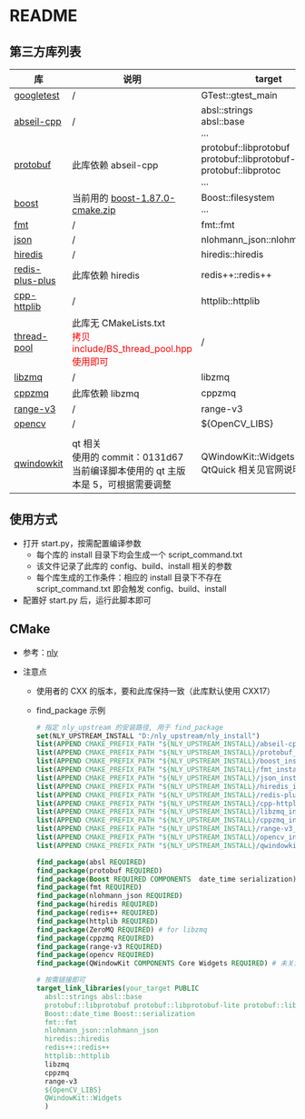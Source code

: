 # README

## 第三方库列表

| 库                                                           | 说明                                                         | target                                                       |
| ------------------------------------------------------------ | ------------------------------------------------------------ | ------------------------------------------------------------ |
| [googletest](https://github.com/google/googletest/releases/tag/v1.16.0) | /                                                            | GTest::gtest_main                                            |
| [abseil-cpp](https://github.com/abseil/abseil-cpp/releases/tag/20250127.0) | /                                                            | absl::strings<br>absl::base<br>...                           |
| [protobuf](https://github.com/protocolbuffers/protobuf/releases/tag/v30.0-rc1) | 此库依赖 abseil-cpp                                          | protobuf::libprotobuf<br/>protobuf::libprotobuf-lite<br/>protobuf::libprotoc<br/>... |
| [boost](https://github.com/boostorg/boost/releases/tag/boost-1.87.0) | 当前用的 [boost-1.87.0-cmake.zip](https://github.com/boostorg/boost/releases/download/boost-1.87.0/boost-1.87.0-cmake.zip) | Boost::filesystem<br/>...                                    |
| [fmt](https://github.com/fmtlib/fmt/releases/tag/11.1.3)     | /                                                            | fmt::fmt                                                     |
| [json](https://github.com/nlohmann/json/releases/tag/v3.11.3) | /                                                            | nlohmann_json::nlohmann_json                                 |
| [hiredis](https://github.com/redis/hiredis/releases/tag/v1.2.0) | /                                                            | hiredis::hiredis                                             |
| [redis-plus-plus](https://github.com/sewenew/redis-plus-plus/releases/tag/1.3.13) | 此库依赖 hiredis                                             | redis++::redis++                                             |
| [cpp-httplib](https://github.com/yhirose/cpp-httplib/releases/tag/v0.19.0) | /                                                            | httplib::httplib                                             |
| [thread-pool](https://github.com/bshoshany/thread-pool/releases/tag/v5.0.0) | 此库无 CMakeLists.txt<br><font color = red>拷贝 include/BS_thread_pool.hpp 使用即可</font> | /                                                            |
| [libzmq](https://github.com/zeromq/libzmq/releases/tag/v4.3.5) | /                                                            | libzmq                                                       |
| [cppzmq](https://github.com/zeromq/cppzmq/releases/tag/v4.10.0) | 此库依赖 libzmq                                              | cppzmq                                                       |
| [range-v3](https://github.com/ericniebler/range-v3/releases/tag/0.12.0) | /                                                            | range-v3                                                     |
| [opencv](https://github.com/opencv/opencv/releases/tag/4.11.0) | /                                                            | ${OpenCV_LIBS}                                               |
|                                                              |                                                              |                                                              |
| [qwindowkit](https://github.com/stdware/qwindowkit)          | qt 相关<br />使用的 commit：0131d67<br />当前编译脚本使用的  qt 主版本是 5，可根据需要调整 | QWindowKit::Widgets<br />QtQuick 相关见官网说明              |



## 使用方式

* 打开 start.py，按需配置编译参数
  * 每个库的 install 目录下均会生成一个 script_command.txt
  * 该文件记录了此库的 config、build、install 相关的参数
  * 每个库生成的工作条件：相应的 install 目录下不存在 script_command.txt 即会触发 config、build、install
* 配置好 start.py 后，运行此脚本即可



## CMake

* 参考：[nly](https://github.com/szn409/nly.git)

* 注意点

  * 使用者的 CXX 的版本，要和此库保持一致（此库默认使用 CXX17）

  * find_package 示例

    ```cmake
    # 指定 nly_upstream 的安装路径, 用于 find_package
    set(NLY_UPSTREAM_INSTALL "D:/nly_upstream/nly_install")
    list(APPEND CMAKE_PREFIX_PATH "${NLY_UPSTREAM_INSTALL}/abseil-cpp_install_path")
    list(APPEND CMAKE_PREFIX_PATH "${NLY_UPSTREAM_INSTALL}/protobuf_install_path")
    list(APPEND CMAKE_PREFIX_PATH "${NLY_UPSTREAM_INSTALL}/boost_install_path")
    list(APPEND CMAKE_PREFIX_PATH "${NLY_UPSTREAM_INSTALL}/fmt_install_path")
    list(APPEND CMAKE_PREFIX_PATH "${NLY_UPSTREAM_INSTALL}/json_install_path")
    list(APPEND CMAKE_PREFIX_PATH "${NLY_UPSTREAM_INSTALL}/hiredis_install_path")
    list(APPEND CMAKE_PREFIX_PATH "${NLY_UPSTREAM_INSTALL}/redis-plus-plus_install_path")
    list(APPEND CMAKE_PREFIX_PATH "${NLY_UPSTREAM_INSTALL}/cpp-httplib_install_path")
    list(APPEND CMAKE_PREFIX_PATH "${NLY_UPSTREAM_INSTALL}/libzmq_install_path")
    list(APPEND CMAKE_PREFIX_PATH "${NLY_UPSTREAM_INSTALL}/cppzmq_install_path")
    list(APPEND CMAKE_PREFIX_PATH "${NLY_UPSTREAM_INSTALL}/range-v3_install_path")
    list(APPEND CMAKE_PREFIX_PATH "${NLY_UPSTREAM_INSTALL}/opencv_install_path")
    list(APPEND CMAKE_PREFIX_PATH "${NLY_UPSTREAM_INSTALL}/qwindowkit_install_path")
    
    find_package(absl REQUIRED)
    find_package(protobuf REQUIRED)
    find_package(Boost REQUIRED COMPONENTS  date_time serialization)
    find_package(fmt REQUIRED)
    find_package(nlohmann_json REQUIRED)
    find_package(hiredis REQUIRED)
    find_package(redis++ REQUIRED)
    find_package(httplib REQUIRED)
    find_package(ZeroMQ REQUIRED) # for libzmq
    find_package(cppzmq REQUIRED)
    find_package(range-v3 REQUIRED)
    find_package(opencv REQUIRED)
    find_package(QWindowKit COMPONENTS Core Widgets REQUIRED) # 未关注 QtQuick
    
    # 按需链接即可
    target_link_libraries(your_target PUBLIC
      absl::strings absl::base
      protobuf::libprotobuf protobuf::libprotobuf-lite protobuf::libprotoc
      Boost::date_time Boost::serialization
      fmt::fmt
      nlohmann_json::nlohmann_json
      hiredis::hiredis  
      redis++::redis++  
      httplib::httplib
      libzmq
      cppzmq
      range-v3
      ${OpenCV_LIBS}
      QWindowKit::Widgets
      )
    ```
    

